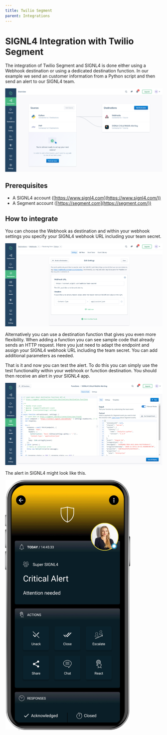 ```yaml
---
title: Twilio Segment
parent: Integrations
---
```


# SIGNL4 Integration with Twilio Segment

The integration of Twilio Segment and SIGNL4 is done either using a Webhook destination or using a dedicated destination function. In our example we send an customer information from a Python script and then send an alert to our SIGNL4 team.

![segment-connections](segment-connections.png)

## Prerequisites

- A SIGNL4 account ([https://www.signl4.com](https://www.signl4.com/))
- A Segment account ([https://segment.com](https://segment.com/))

## How to integrate

You can choose the Webhook as destination and within your webhook settings you specify your SIGNL4 webhook URL including your team secret.

![segment-webhook](segment-webhook.png)

Alternatively you can use a destination function that gives you even more flexibility. When adding a function you can see sample code that already sends an HTTP request. Here you just need to adapt the endpoint and assign your SIGNL4 webhook URL including the team secret. You can add additional parameters as needed.

That is it and now you can test the alert. To do this you can simply use the test functionality within your webhook or function destination. You should then receive an alert in your SIGNL4 app.

![segment-function](segment-function.png)

The alert in SIGNL4 might look like this.

![SIGNL4 Alert](signl4-alert.png)

